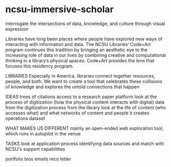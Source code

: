 
# ncsu-immersive-scholar


interrogate the intersections of data, knowledge, and culture through visual expression

Libraries have long been places where people have explored new ways of interacting with information and data. The NCSU Libraries’ Code+Art program continues this tradition by bringing an aesthetic eye to the increasing role of data in our lives by combining creative and computational thinking in a library’s physical spaces. Code+Art provides the lens that focuses this residency program.

LIBRARIES
  Especially in America, libraries connect together resources, people, and both.
  We want to create a tool that celebrates these collisions of knowledge and explores the untold connections that happen

IDEAS
  trees of citations
    access to a research paper platform
  look at the process of digitization (how the physical content interacts with digital)
    data from the digitization process from the library
  look at the life of content (who accesses what) and what networks of content and people it creates
    operations dataset

WHAT MAKES US DIFFERENT
  mainly an open-ended web exploration tool, which runs in autopilot in the venue

TASKS
  look at application process
  identifying data sources and match with NCSU's support capabilities
  
  portfolio
  bios
  emails
  reco letter


